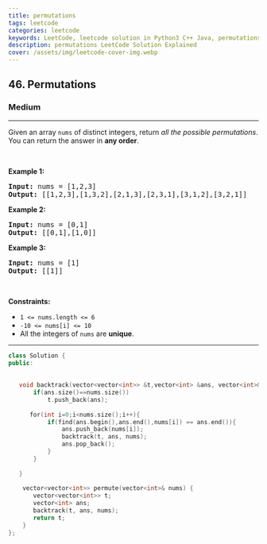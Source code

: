 ```yaml
---
title: permutations
tags: leetcode
categories: leetcode
keywords: LeetCode, leetcode solution in Python3 C++ Java, permutations solution
description: permutations LeetCode Solution Explained
cover: /assets/img/leetcode-cover-img.webp
---
```



<h2>46. Permutations</h2><h3>Medium</h3><hr><div><p>Given an array <code>nums</code> of distinct integers, return <em>all the possible permutations</em>. You can return the answer in <strong>any order</strong>.</p>

<p>&nbsp;</p>
<p><strong>Example 1:</strong></p>
<pre><strong>Input:</strong> nums = [1,2,3]
<strong>Output:</strong> [[1,2,3],[1,3,2],[2,1,3],[2,3,1],[3,1,2],[3,2,1]]
</pre><p><strong>Example 2:</strong></p>
<pre><strong>Input:</strong> nums = [0,1]
<strong>Output:</strong> [[0,1],[1,0]]
</pre><p><strong>Example 3:</strong></p>
<pre><strong>Input:</strong> nums = [1]
<strong>Output:</strong> [[1]]
</pre>
<p>&nbsp;</p>
<p><strong>Constraints:</strong></p>

<ul>
	<li><code>1 &lt;= nums.length &lt;= 6</code></li>
	<li><code>-10 &lt;= nums[i] &lt;= 10</code></li>
	<li>All the integers of <code>nums</code> are <strong>unique</strong>.</li>
</ul>
</div>

---




```cpp
class Solution {
public:
    
    
   void backtrack(vector<vector<int>> &t,vector<int> &ans, vector<int>& nums){
       if(ans.size()==nums.size())
           t.push_back(ans);
       
      for(int i=0;i<nums.size();i++){
           if(find(ans.begin(),ans.end(),nums[i]) == ans.end()){
               ans.push_back(nums[i]);
               backtrack(t, ans, nums);
               ans.pop_back();
           }
       }
       
   }
    
    vector<vector<int>> permute(vector<int>& nums) {
       vector<vector<int>> t;
       vector<int> ans;
       backtrack(t, ans, nums);
       return t;
    }
};

```
